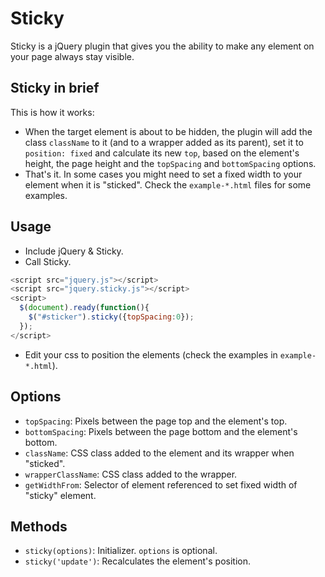 # Sticky

Sticky is a jQuery plugin that gives you the ability to make any element on your page always stay visible.

## Sticky in brief

This is how it works:

- When the target element is about to be hidden, the plugin will add the class `className` to it (and to a wrapper added as its parent), set it to `position: fixed` and calculate its new `top`, based on the element's height, the page height and the `topSpacing` and `bottomSpacing` options.
- That's it. In some cases you might need to set a fixed width to your element when it is "sticked". Check the `example-*.html` files for some examples.

## Usage

- Include jQuery & Sticky.
- Call Sticky.

```javascript
<script src="jquery.js"></script>
<script src="jquery.sticky.js"></script>
<script>
  $(document).ready(function(){
    $("#sticker").sticky({topSpacing:0});
  });
</script>
```

- Edit your css to position the elements (check the examples in `example-*.html`).

## Options

- `topSpacing`: Pixels between the page top and the element's top.
- `bottomSpacing`: Pixels between the page bottom and the element's bottom.
- `className`: CSS class added to the element and its wrapper when "sticked".
- `wrapperClassName`: CSS class added to the wrapper.
- `getWidthFrom`: Selector of element referenced to set fixed width of "sticky" element.

## Methods

- `sticky(options)`: Initializer. `options` is optional.
- `sticky('update')`: Recalculates the element's position.
 
